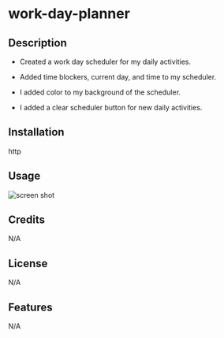 # work-day-planner

## Description

- Created a work day scheduler for my daily activities.
 
- Added time blockers, current day, and time to my scheduler.

- I added color to my background of the scheduler. 

- I added a clear scheduler button for new daily activities.
## Installation
http

## Usage

![screen shot](./assets/images/screencapture-deliaswe-github-io-portfolio-project-2023-04-14-22_23_01.png)

## Credits
N/A
## License
N/A
## Features
N/A
